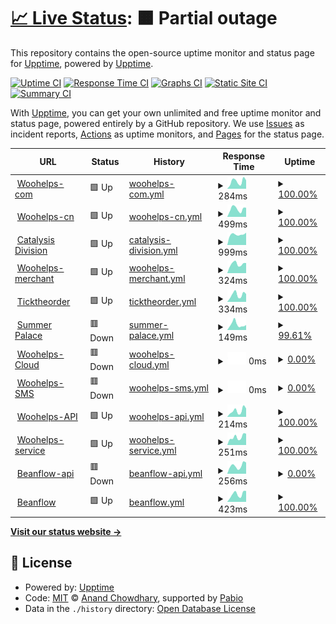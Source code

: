 # [📈 Live Status](https://demo.upptime.js.org): <!--live status--> **🟧 Partial outage**

This repository contains the open-source uptime monitor and status page for [Upptime](https://upptime.js.org), powered by [Upptime](https://github.com/upptime/upptime).

[![Uptime CI](https://github.com/martin-sun/woohelps-upptime/workflows/Uptime%20CI/badge.svg)](https://github.com/martin-sun/woohelps-upptime/actions?query=workflow%3A%22Uptime+CI%22)
[![Response Time CI](https://github.com/martin-sun/woohelps-upptime/workflows/Response%20Time%20CI/badge.svg)](https://github.com/martin-sun/woohelps-upptime/actions?query=workflow%3A%22Response+Time+CI%22)
[![Graphs CI](https://github.com/martin-sun/woohelps-upptime/workflows/Graphs%20CI/badge.svg)](https://github.com/martin-sun/woohelps-upptime/actions?query=workflow%3A%22Graphs+CI%22)
[![Static Site CI](https://github.com/martin-sun/woohelps-upptime/workflows/Static%20Site%20CI/badge.svg)](https://github.com/martin-sun/woohelps-upptime/actions?query=workflow%3A%22Static+Site+CI%22)
[![Summary CI](https://github.com/martin-sun/woohelps-upptime/workflows/Summary%20CI/badge.svg)](https://github.com/martin-sun/woohelps-upptime/actions?query=workflow%3A%22Summary+CI%22)

With [Upptime](https://upptime.js.org), you can get your own unlimited and free uptime monitor and status page, powered entirely by a GitHub repository. We use [Issues](https://github.com/upptime/upptime/issues) as incident reports, [Actions](https://github.com/martin-sun/woohelps-upptime/actions) as uptime monitors, and [Pages](https://demo.upptime.js.org) for the status page.

<!--start: status pages-->
<!-- This summary is generated by Upptime (https://github.com/upptime/upptime) -->
<!-- Do not edit this manually, your changes will be overwritten -->
<!-- prettier-ignore -->
| URL | Status | History | Response Time | Uptime |
| --- | ------ | ------- | ------------- | ------ |
| <img alt="" src="https://icons.duckduckgo.com/ip3/www.woohelps.com.ico" height="13"> [Woohelps-com](https://www.woohelps.com) | 🟩 Up | [woohelps-com.yml](https://github.com/martin-sun/woohelps-upptime/commits/HEAD/history/woohelps-com.yml) | <details><summary><img alt="Response time graph" src="./graphs/woohelps-com/response-time-week.png" height="20"> 284ms</summary><br><a href="https://martin-sun.github.io/woohelps-upptime/history/woohelps-com"><img alt="Response time 264" src="https://img.shields.io/endpoint?url=https%3A%2F%2Fraw.githubusercontent.com%2Fmartin-sun%2Fwoohelps-upptime%2FHEAD%2Fapi%2Fwoohelps-com%2Fresponse-time.json"></a><br><a href="https://martin-sun.github.io/woohelps-upptime/history/woohelps-com"><img alt="24-hour response time 331" src="https://img.shields.io/endpoint?url=https%3A%2F%2Fraw.githubusercontent.com%2Fmartin-sun%2Fwoohelps-upptime%2FHEAD%2Fapi%2Fwoohelps-com%2Fresponse-time-day.json"></a><br><a href="https://martin-sun.github.io/woohelps-upptime/history/woohelps-com"><img alt="7-day response time 284" src="https://img.shields.io/endpoint?url=https%3A%2F%2Fraw.githubusercontent.com%2Fmartin-sun%2Fwoohelps-upptime%2FHEAD%2Fapi%2Fwoohelps-com%2Fresponse-time-week.json"></a><br><a href="https://martin-sun.github.io/woohelps-upptime/history/woohelps-com"><img alt="30-day response time 264" src="https://img.shields.io/endpoint?url=https%3A%2F%2Fraw.githubusercontent.com%2Fmartin-sun%2Fwoohelps-upptime%2FHEAD%2Fapi%2Fwoohelps-com%2Fresponse-time-month.json"></a><br><a href="https://martin-sun.github.io/woohelps-upptime/history/woohelps-com"><img alt="1-year response time 264" src="https://img.shields.io/endpoint?url=https%3A%2F%2Fraw.githubusercontent.com%2Fmartin-sun%2Fwoohelps-upptime%2FHEAD%2Fapi%2Fwoohelps-com%2Fresponse-time-year.json"></a></details> | <details><summary><a href="https://martin-sun.github.io/woohelps-upptime/history/woohelps-com">100.00%</a></summary><a href="https://martin-sun.github.io/woohelps-upptime/history/woohelps-com"><img alt="All-time uptime 100.00%" src="https://img.shields.io/endpoint?url=https%3A%2F%2Fraw.githubusercontent.com%2Fmartin-sun%2Fwoohelps-upptime%2FHEAD%2Fapi%2Fwoohelps-com%2Fuptime.json"></a><br><a href="https://martin-sun.github.io/woohelps-upptime/history/woohelps-com"><img alt="24-hour uptime 100.00%" src="https://img.shields.io/endpoint?url=https%3A%2F%2Fraw.githubusercontent.com%2Fmartin-sun%2Fwoohelps-upptime%2FHEAD%2Fapi%2Fwoohelps-com%2Fuptime-day.json"></a><br><a href="https://martin-sun.github.io/woohelps-upptime/history/woohelps-com"><img alt="7-day uptime 100.00%" src="https://img.shields.io/endpoint?url=https%3A%2F%2Fraw.githubusercontent.com%2Fmartin-sun%2Fwoohelps-upptime%2FHEAD%2Fapi%2Fwoohelps-com%2Fuptime-week.json"></a><br><a href="https://martin-sun.github.io/woohelps-upptime/history/woohelps-com"><img alt="30-day uptime 100.00%" src="https://img.shields.io/endpoint?url=https%3A%2F%2Fraw.githubusercontent.com%2Fmartin-sun%2Fwoohelps-upptime%2FHEAD%2Fapi%2Fwoohelps-com%2Fuptime-month.json"></a><br><a href="https://martin-sun.github.io/woohelps-upptime/history/woohelps-com"><img alt="1-year uptime 100.00%" src="https://img.shields.io/endpoint?url=https%3A%2F%2Fraw.githubusercontent.com%2Fmartin-sun%2Fwoohelps-upptime%2FHEAD%2Fapi%2Fwoohelps-com%2Fuptime-year.json"></a></details>
| <img alt="" src="https://icons.duckduckgo.com/ip3/www.woohelps.cn.ico" height="13"> [Woohelps-cn](https://www.woohelps.cn) | 🟩 Up | [woohelps-cn.yml](https://github.com/martin-sun/woohelps-upptime/commits/HEAD/history/woohelps-cn.yml) | <details><summary><img alt="Response time graph" src="./graphs/woohelps-cn/response-time-week.png" height="20"> 499ms</summary><br><a href="https://martin-sun.github.io/woohelps-upptime/history/woohelps-cn"><img alt="Response time 503" src="https://img.shields.io/endpoint?url=https%3A%2F%2Fraw.githubusercontent.com%2Fmartin-sun%2Fwoohelps-upptime%2FHEAD%2Fapi%2Fwoohelps-cn%2Fresponse-time.json"></a><br><a href="https://martin-sun.github.io/woohelps-upptime/history/woohelps-cn"><img alt="24-hour response time 579" src="https://img.shields.io/endpoint?url=https%3A%2F%2Fraw.githubusercontent.com%2Fmartin-sun%2Fwoohelps-upptime%2FHEAD%2Fapi%2Fwoohelps-cn%2Fresponse-time-day.json"></a><br><a href="https://martin-sun.github.io/woohelps-upptime/history/woohelps-cn"><img alt="7-day response time 499" src="https://img.shields.io/endpoint?url=https%3A%2F%2Fraw.githubusercontent.com%2Fmartin-sun%2Fwoohelps-upptime%2FHEAD%2Fapi%2Fwoohelps-cn%2Fresponse-time-week.json"></a><br><a href="https://martin-sun.github.io/woohelps-upptime/history/woohelps-cn"><img alt="30-day response time 503" src="https://img.shields.io/endpoint?url=https%3A%2F%2Fraw.githubusercontent.com%2Fmartin-sun%2Fwoohelps-upptime%2FHEAD%2Fapi%2Fwoohelps-cn%2Fresponse-time-month.json"></a><br><a href="https://martin-sun.github.io/woohelps-upptime/history/woohelps-cn"><img alt="1-year response time 503" src="https://img.shields.io/endpoint?url=https%3A%2F%2Fraw.githubusercontent.com%2Fmartin-sun%2Fwoohelps-upptime%2FHEAD%2Fapi%2Fwoohelps-cn%2Fresponse-time-year.json"></a></details> | <details><summary><a href="https://martin-sun.github.io/woohelps-upptime/history/woohelps-cn">100.00%</a></summary><a href="https://martin-sun.github.io/woohelps-upptime/history/woohelps-cn"><img alt="All-time uptime 100.00%" src="https://img.shields.io/endpoint?url=https%3A%2F%2Fraw.githubusercontent.com%2Fmartin-sun%2Fwoohelps-upptime%2FHEAD%2Fapi%2Fwoohelps-cn%2Fuptime.json"></a><br><a href="https://martin-sun.github.io/woohelps-upptime/history/woohelps-cn"><img alt="24-hour uptime 100.00%" src="https://img.shields.io/endpoint?url=https%3A%2F%2Fraw.githubusercontent.com%2Fmartin-sun%2Fwoohelps-upptime%2FHEAD%2Fapi%2Fwoohelps-cn%2Fuptime-day.json"></a><br><a href="https://martin-sun.github.io/woohelps-upptime/history/woohelps-cn"><img alt="7-day uptime 100.00%" src="https://img.shields.io/endpoint?url=https%3A%2F%2Fraw.githubusercontent.com%2Fmartin-sun%2Fwoohelps-upptime%2FHEAD%2Fapi%2Fwoohelps-cn%2Fuptime-week.json"></a><br><a href="https://martin-sun.github.io/woohelps-upptime/history/woohelps-cn"><img alt="30-day uptime 100.00%" src="https://img.shields.io/endpoint?url=https%3A%2F%2Fraw.githubusercontent.com%2Fmartin-sun%2Fwoohelps-upptime%2FHEAD%2Fapi%2Fwoohelps-cn%2Fuptime-month.json"></a><br><a href="https://martin-sun.github.io/woohelps-upptime/history/woohelps-cn"><img alt="1-year uptime 100.00%" src="https://img.shields.io/endpoint?url=https%3A%2F%2Fraw.githubusercontent.com%2Fmartin-sun%2Fwoohelps-upptime%2FHEAD%2Fapi%2Fwoohelps-cn%2Fuptime-year.json"></a></details>
| <img alt="" src="https://icons.duckduckgo.com/ip3/www.catalysisdivision.ca.ico" height="13"> [Catalysis Division](https://www.catalysisdivision.ca/) | 🟩 Up | [catalysis-division.yml](https://github.com/martin-sun/woohelps-upptime/commits/HEAD/history/catalysis-division.yml) | <details><summary><img alt="Response time graph" src="./graphs/catalysis-division/response-time-week.png" height="20"> 999ms</summary><br><a href="https://martin-sun.github.io/woohelps-upptime/history/catalysis-division"><img alt="Response time 1113" src="https://img.shields.io/endpoint?url=https%3A%2F%2Fraw.githubusercontent.com%2Fmartin-sun%2Fwoohelps-upptime%2FHEAD%2Fapi%2Fcatalysis-division%2Fresponse-time.json"></a><br><a href="https://martin-sun.github.io/woohelps-upptime/history/catalysis-division"><img alt="24-hour response time 1170" src="https://img.shields.io/endpoint?url=https%3A%2F%2Fraw.githubusercontent.com%2Fmartin-sun%2Fwoohelps-upptime%2FHEAD%2Fapi%2Fcatalysis-division%2Fresponse-time-day.json"></a><br><a href="https://martin-sun.github.io/woohelps-upptime/history/catalysis-division"><img alt="7-day response time 999" src="https://img.shields.io/endpoint?url=https%3A%2F%2Fraw.githubusercontent.com%2Fmartin-sun%2Fwoohelps-upptime%2FHEAD%2Fapi%2Fcatalysis-division%2Fresponse-time-week.json"></a><br><a href="https://martin-sun.github.io/woohelps-upptime/history/catalysis-division"><img alt="30-day response time 1113" src="https://img.shields.io/endpoint?url=https%3A%2F%2Fraw.githubusercontent.com%2Fmartin-sun%2Fwoohelps-upptime%2FHEAD%2Fapi%2Fcatalysis-division%2Fresponse-time-month.json"></a><br><a href="https://martin-sun.github.io/woohelps-upptime/history/catalysis-division"><img alt="1-year response time 1113" src="https://img.shields.io/endpoint?url=https%3A%2F%2Fraw.githubusercontent.com%2Fmartin-sun%2Fwoohelps-upptime%2FHEAD%2Fapi%2Fcatalysis-division%2Fresponse-time-year.json"></a></details> | <details><summary><a href="https://martin-sun.github.io/woohelps-upptime/history/catalysis-division">100.00%</a></summary><a href="https://martin-sun.github.io/woohelps-upptime/history/catalysis-division"><img alt="All-time uptime 99.94%" src="https://img.shields.io/endpoint?url=https%3A%2F%2Fraw.githubusercontent.com%2Fmartin-sun%2Fwoohelps-upptime%2FHEAD%2Fapi%2Fcatalysis-division%2Fuptime.json"></a><br><a href="https://martin-sun.github.io/woohelps-upptime/history/catalysis-division"><img alt="24-hour uptime 100.00%" src="https://img.shields.io/endpoint?url=https%3A%2F%2Fraw.githubusercontent.com%2Fmartin-sun%2Fwoohelps-upptime%2FHEAD%2Fapi%2Fcatalysis-division%2Fuptime-day.json"></a><br><a href="https://martin-sun.github.io/woohelps-upptime/history/catalysis-division"><img alt="7-day uptime 100.00%" src="https://img.shields.io/endpoint?url=https%3A%2F%2Fraw.githubusercontent.com%2Fmartin-sun%2Fwoohelps-upptime%2FHEAD%2Fapi%2Fcatalysis-division%2Fuptime-week.json"></a><br><a href="https://martin-sun.github.io/woohelps-upptime/history/catalysis-division"><img alt="30-day uptime 99.94%" src="https://img.shields.io/endpoint?url=https%3A%2F%2Fraw.githubusercontent.com%2Fmartin-sun%2Fwoohelps-upptime%2FHEAD%2Fapi%2Fcatalysis-division%2Fuptime-month.json"></a><br><a href="https://martin-sun.github.io/woohelps-upptime/history/catalysis-division"><img alt="1-year uptime 99.94%" src="https://img.shields.io/endpoint?url=https%3A%2F%2Fraw.githubusercontent.com%2Fmartin-sun%2Fwoohelps-upptime%2FHEAD%2Fapi%2Fcatalysis-division%2Fuptime-year.json"></a></details>
| <img alt="" src="https://icons.duckduckgo.com/ip3/merchant.woohelps.com.ico" height="13"> [Woohelps-merchant](https://merchant.woohelps.com) | 🟩 Up | [woohelps-merchant.yml](https://github.com/martin-sun/woohelps-upptime/commits/HEAD/history/woohelps-merchant.yml) | <details><summary><img alt="Response time graph" src="./graphs/woohelps-merchant/response-time-week.png" height="20"> 324ms</summary><br><a href="https://martin-sun.github.io/woohelps-upptime/history/woohelps-merchant"><img alt="Response time 486" src="https://img.shields.io/endpoint?url=https%3A%2F%2Fraw.githubusercontent.com%2Fmartin-sun%2Fwoohelps-upptime%2FHEAD%2Fapi%2Fwoohelps-merchant%2Fresponse-time.json"></a><br><a href="https://martin-sun.github.io/woohelps-upptime/history/woohelps-merchant"><img alt="24-hour response time 359" src="https://img.shields.io/endpoint?url=https%3A%2F%2Fraw.githubusercontent.com%2Fmartin-sun%2Fwoohelps-upptime%2FHEAD%2Fapi%2Fwoohelps-merchant%2Fresponse-time-day.json"></a><br><a href="https://martin-sun.github.io/woohelps-upptime/history/woohelps-merchant"><img alt="7-day response time 324" src="https://img.shields.io/endpoint?url=https%3A%2F%2Fraw.githubusercontent.com%2Fmartin-sun%2Fwoohelps-upptime%2FHEAD%2Fapi%2Fwoohelps-merchant%2Fresponse-time-week.json"></a><br><a href="https://martin-sun.github.io/woohelps-upptime/history/woohelps-merchant"><img alt="30-day response time 486" src="https://img.shields.io/endpoint?url=https%3A%2F%2Fraw.githubusercontent.com%2Fmartin-sun%2Fwoohelps-upptime%2FHEAD%2Fapi%2Fwoohelps-merchant%2Fresponse-time-month.json"></a><br><a href="https://martin-sun.github.io/woohelps-upptime/history/woohelps-merchant"><img alt="1-year response time 486" src="https://img.shields.io/endpoint?url=https%3A%2F%2Fraw.githubusercontent.com%2Fmartin-sun%2Fwoohelps-upptime%2FHEAD%2Fapi%2Fwoohelps-merchant%2Fresponse-time-year.json"></a></details> | <details><summary><a href="https://martin-sun.github.io/woohelps-upptime/history/woohelps-merchant">100.00%</a></summary><a href="https://martin-sun.github.io/woohelps-upptime/history/woohelps-merchant"><img alt="All-time uptime 99.94%" src="https://img.shields.io/endpoint?url=https%3A%2F%2Fraw.githubusercontent.com%2Fmartin-sun%2Fwoohelps-upptime%2FHEAD%2Fapi%2Fwoohelps-merchant%2Fuptime.json"></a><br><a href="https://martin-sun.github.io/woohelps-upptime/history/woohelps-merchant"><img alt="24-hour uptime 100.00%" src="https://img.shields.io/endpoint?url=https%3A%2F%2Fraw.githubusercontent.com%2Fmartin-sun%2Fwoohelps-upptime%2FHEAD%2Fapi%2Fwoohelps-merchant%2Fuptime-day.json"></a><br><a href="https://martin-sun.github.io/woohelps-upptime/history/woohelps-merchant"><img alt="7-day uptime 100.00%" src="https://img.shields.io/endpoint?url=https%3A%2F%2Fraw.githubusercontent.com%2Fmartin-sun%2Fwoohelps-upptime%2FHEAD%2Fapi%2Fwoohelps-merchant%2Fuptime-week.json"></a><br><a href="https://martin-sun.github.io/woohelps-upptime/history/woohelps-merchant"><img alt="30-day uptime 99.94%" src="https://img.shields.io/endpoint?url=https%3A%2F%2Fraw.githubusercontent.com%2Fmartin-sun%2Fwoohelps-upptime%2FHEAD%2Fapi%2Fwoohelps-merchant%2Fuptime-month.json"></a><br><a href="https://martin-sun.github.io/woohelps-upptime/history/woohelps-merchant"><img alt="1-year uptime 99.94%" src="https://img.shields.io/endpoint?url=https%3A%2F%2Fraw.githubusercontent.com%2Fmartin-sun%2Fwoohelps-upptime%2FHEAD%2Fapi%2Fwoohelps-merchant%2Fuptime-year.json"></a></details>
| <img alt="" src="https://icons.duckduckgo.com/ip3/www.ticktheorder.com.ico" height="13"> [Ticktheorder](https://www.ticktheorder.com) | 🟩 Up | [ticktheorder.yml](https://github.com/martin-sun/woohelps-upptime/commits/HEAD/history/ticktheorder.yml) | <details><summary><img alt="Response time graph" src="./graphs/ticktheorder/response-time-week.png" height="20"> 334ms</summary><br><a href="https://martin-sun.github.io/woohelps-upptime/history/ticktheorder"><img alt="Response time 455" src="https://img.shields.io/endpoint?url=https%3A%2F%2Fraw.githubusercontent.com%2Fmartin-sun%2Fwoohelps-upptime%2FHEAD%2Fapi%2Fticktheorder%2Fresponse-time.json"></a><br><a href="https://martin-sun.github.io/woohelps-upptime/history/ticktheorder"><img alt="24-hour response time 368" src="https://img.shields.io/endpoint?url=https%3A%2F%2Fraw.githubusercontent.com%2Fmartin-sun%2Fwoohelps-upptime%2FHEAD%2Fapi%2Fticktheorder%2Fresponse-time-day.json"></a><br><a href="https://martin-sun.github.io/woohelps-upptime/history/ticktheorder"><img alt="7-day response time 334" src="https://img.shields.io/endpoint?url=https%3A%2F%2Fraw.githubusercontent.com%2Fmartin-sun%2Fwoohelps-upptime%2FHEAD%2Fapi%2Fticktheorder%2Fresponse-time-week.json"></a><br><a href="https://martin-sun.github.io/woohelps-upptime/history/ticktheorder"><img alt="30-day response time 455" src="https://img.shields.io/endpoint?url=https%3A%2F%2Fraw.githubusercontent.com%2Fmartin-sun%2Fwoohelps-upptime%2FHEAD%2Fapi%2Fticktheorder%2Fresponse-time-month.json"></a><br><a href="https://martin-sun.github.io/woohelps-upptime/history/ticktheorder"><img alt="1-year response time 455" src="https://img.shields.io/endpoint?url=https%3A%2F%2Fraw.githubusercontent.com%2Fmartin-sun%2Fwoohelps-upptime%2FHEAD%2Fapi%2Fticktheorder%2Fresponse-time-year.json"></a></details> | <details><summary><a href="https://martin-sun.github.io/woohelps-upptime/history/ticktheorder">100.00%</a></summary><a href="https://martin-sun.github.io/woohelps-upptime/history/ticktheorder"><img alt="All-time uptime 97.76%" src="https://img.shields.io/endpoint?url=https%3A%2F%2Fraw.githubusercontent.com%2Fmartin-sun%2Fwoohelps-upptime%2FHEAD%2Fapi%2Fticktheorder%2Fuptime.json"></a><br><a href="https://martin-sun.github.io/woohelps-upptime/history/ticktheorder"><img alt="24-hour uptime 100.00%" src="https://img.shields.io/endpoint?url=https%3A%2F%2Fraw.githubusercontent.com%2Fmartin-sun%2Fwoohelps-upptime%2FHEAD%2Fapi%2Fticktheorder%2Fuptime-day.json"></a><br><a href="https://martin-sun.github.io/woohelps-upptime/history/ticktheorder"><img alt="7-day uptime 100.00%" src="https://img.shields.io/endpoint?url=https%3A%2F%2Fraw.githubusercontent.com%2Fmartin-sun%2Fwoohelps-upptime%2FHEAD%2Fapi%2Fticktheorder%2Fuptime-week.json"></a><br><a href="https://martin-sun.github.io/woohelps-upptime/history/ticktheorder"><img alt="30-day uptime 97.76%" src="https://img.shields.io/endpoint?url=https%3A%2F%2Fraw.githubusercontent.com%2Fmartin-sun%2Fwoohelps-upptime%2FHEAD%2Fapi%2Fticktheorder%2Fuptime-month.json"></a><br><a href="https://martin-sun.github.io/woohelps-upptime/history/ticktheorder"><img alt="1-year uptime 97.76%" src="https://img.shields.io/endpoint?url=https%3A%2F%2Fraw.githubusercontent.com%2Fmartin-sun%2Fwoohelps-upptime%2FHEAD%2Fapi%2Fticktheorder%2Fuptime-year.json"></a></details>
| <img alt="" src="https://icons.duckduckgo.com/ip3/www.summerpalace.ca.ico" height="13"> [Summer Palace](https://www.summerpalace.ca) | 🟥 Down | [summer-palace.yml](https://github.com/martin-sun/woohelps-upptime/commits/HEAD/history/summer-palace.yml) | <details><summary><img alt="Response time graph" src="./graphs/summer-palace/response-time-week.png" height="20"> 149ms</summary><br><a href="https://martin-sun.github.io/woohelps-upptime/history/summer-palace"><img alt="Response time 302" src="https://img.shields.io/endpoint?url=https%3A%2F%2Fraw.githubusercontent.com%2Fmartin-sun%2Fwoohelps-upptime%2FHEAD%2Fapi%2Fsummer-palace%2Fresponse-time.json"></a><br><a href="https://martin-sun.github.io/woohelps-upptime/history/summer-palace"><img alt="24-hour response time 137" src="https://img.shields.io/endpoint?url=https%3A%2F%2Fraw.githubusercontent.com%2Fmartin-sun%2Fwoohelps-upptime%2FHEAD%2Fapi%2Fsummer-palace%2Fresponse-time-day.json"></a><br><a href="https://martin-sun.github.io/woohelps-upptime/history/summer-palace"><img alt="7-day response time 149" src="https://img.shields.io/endpoint?url=https%3A%2F%2Fraw.githubusercontent.com%2Fmartin-sun%2Fwoohelps-upptime%2FHEAD%2Fapi%2Fsummer-palace%2Fresponse-time-week.json"></a><br><a href="https://martin-sun.github.io/woohelps-upptime/history/summer-palace"><img alt="30-day response time 302" src="https://img.shields.io/endpoint?url=https%3A%2F%2Fraw.githubusercontent.com%2Fmartin-sun%2Fwoohelps-upptime%2FHEAD%2Fapi%2Fsummer-palace%2Fresponse-time-month.json"></a><br><a href="https://martin-sun.github.io/woohelps-upptime/history/summer-palace"><img alt="1-year response time 302" src="https://img.shields.io/endpoint?url=https%3A%2F%2Fraw.githubusercontent.com%2Fmartin-sun%2Fwoohelps-upptime%2FHEAD%2Fapi%2Fsummer-palace%2Fresponse-time-year.json"></a></details> | <details><summary><a href="https://martin-sun.github.io/woohelps-upptime/history/summer-palace">99.61%</a></summary><a href="https://martin-sun.github.io/woohelps-upptime/history/summer-palace"><img alt="All-time uptime 96.88%" src="https://img.shields.io/endpoint?url=https%3A%2F%2Fraw.githubusercontent.com%2Fmartin-sun%2Fwoohelps-upptime%2FHEAD%2Fapi%2Fsummer-palace%2Fuptime.json"></a><br><a href="https://martin-sun.github.io/woohelps-upptime/history/summer-palace"><img alt="24-hour uptime 99.99%" src="https://img.shields.io/endpoint?url=https%3A%2F%2Fraw.githubusercontent.com%2Fmartin-sun%2Fwoohelps-upptime%2FHEAD%2Fapi%2Fsummer-palace%2Fuptime-day.json"></a><br><a href="https://martin-sun.github.io/woohelps-upptime/history/summer-palace"><img alt="7-day uptime 99.61%" src="https://img.shields.io/endpoint?url=https%3A%2F%2Fraw.githubusercontent.com%2Fmartin-sun%2Fwoohelps-upptime%2FHEAD%2Fapi%2Fsummer-palace%2Fuptime-week.json"></a><br><a href="https://martin-sun.github.io/woohelps-upptime/history/summer-palace"><img alt="30-day uptime 96.88%" src="https://img.shields.io/endpoint?url=https%3A%2F%2Fraw.githubusercontent.com%2Fmartin-sun%2Fwoohelps-upptime%2FHEAD%2Fapi%2Fsummer-palace%2Fuptime-month.json"></a><br><a href="https://martin-sun.github.io/woohelps-upptime/history/summer-palace"><img alt="1-year uptime 96.88%" src="https://img.shields.io/endpoint?url=https%3A%2F%2Fraw.githubusercontent.com%2Fmartin-sun%2Fwoohelps-upptime%2FHEAD%2Fapi%2Fsummer-palace%2Fuptime-year.json"></a></details>
| <img alt="" src="https://icons.duckduckgo.com/ip3/cloud.woohelps.com.ico" height="13"> [Woohelps-Cloud](https://cloud.woohelps.com) | 🟥 Down | [woohelps-cloud.yml](https://github.com/martin-sun/woohelps-upptime/commits/HEAD/history/woohelps-cloud.yml) | <details><summary><img alt="Response time graph" src="./graphs/woohelps-cloud/response-time-week.png" height="20"> 0ms</summary><br><a href="https://martin-sun.github.io/woohelps-upptime/history/woohelps-cloud"><img alt="Response time 0" src="https://img.shields.io/endpoint?url=https%3A%2F%2Fraw.githubusercontent.com%2Fmartin-sun%2Fwoohelps-upptime%2FHEAD%2Fapi%2Fwoohelps-cloud%2Fresponse-time.json"></a><br><a href="https://martin-sun.github.io/woohelps-upptime/history/woohelps-cloud"><img alt="24-hour response time 0" src="https://img.shields.io/endpoint?url=https%3A%2F%2Fraw.githubusercontent.com%2Fmartin-sun%2Fwoohelps-upptime%2FHEAD%2Fapi%2Fwoohelps-cloud%2Fresponse-time-day.json"></a><br><a href="https://martin-sun.github.io/woohelps-upptime/history/woohelps-cloud"><img alt="7-day response time 0" src="https://img.shields.io/endpoint?url=https%3A%2F%2Fraw.githubusercontent.com%2Fmartin-sun%2Fwoohelps-upptime%2FHEAD%2Fapi%2Fwoohelps-cloud%2Fresponse-time-week.json"></a><br><a href="https://martin-sun.github.io/woohelps-upptime/history/woohelps-cloud"><img alt="30-day response time 0" src="https://img.shields.io/endpoint?url=https%3A%2F%2Fraw.githubusercontent.com%2Fmartin-sun%2Fwoohelps-upptime%2FHEAD%2Fapi%2Fwoohelps-cloud%2Fresponse-time-month.json"></a><br><a href="https://martin-sun.github.io/woohelps-upptime/history/woohelps-cloud"><img alt="1-year response time 0" src="https://img.shields.io/endpoint?url=https%3A%2F%2Fraw.githubusercontent.com%2Fmartin-sun%2Fwoohelps-upptime%2FHEAD%2Fapi%2Fwoohelps-cloud%2Fresponse-time-year.json"></a></details> | <details><summary><a href="https://martin-sun.github.io/woohelps-upptime/history/woohelps-cloud">0.00%</a></summary><a href="https://martin-sun.github.io/woohelps-upptime/history/woohelps-cloud"><img alt="All-time uptime 0.00%" src="https://img.shields.io/endpoint?url=https%3A%2F%2Fraw.githubusercontent.com%2Fmartin-sun%2Fwoohelps-upptime%2FHEAD%2Fapi%2Fwoohelps-cloud%2Fuptime.json"></a><br><a href="https://martin-sun.github.io/woohelps-upptime/history/woohelps-cloud"><img alt="24-hour uptime 0.00%" src="https://img.shields.io/endpoint?url=https%3A%2F%2Fraw.githubusercontent.com%2Fmartin-sun%2Fwoohelps-upptime%2FHEAD%2Fapi%2Fwoohelps-cloud%2Fuptime-day.json"></a><br><a href="https://martin-sun.github.io/woohelps-upptime/history/woohelps-cloud"><img alt="7-day uptime 0.00%" src="https://img.shields.io/endpoint?url=https%3A%2F%2Fraw.githubusercontent.com%2Fmartin-sun%2Fwoohelps-upptime%2FHEAD%2Fapi%2Fwoohelps-cloud%2Fuptime-week.json"></a><br><a href="https://martin-sun.github.io/woohelps-upptime/history/woohelps-cloud"><img alt="30-day uptime 0.00%" src="https://img.shields.io/endpoint?url=https%3A%2F%2Fraw.githubusercontent.com%2Fmartin-sun%2Fwoohelps-upptime%2FHEAD%2Fapi%2Fwoohelps-cloud%2Fuptime-month.json"></a><br><a href="https://martin-sun.github.io/woohelps-upptime/history/woohelps-cloud"><img alt="1-year uptime 0.00%" src="https://img.shields.io/endpoint?url=https%3A%2F%2Fraw.githubusercontent.com%2Fmartin-sun%2Fwoohelps-upptime%2FHEAD%2Fapi%2Fwoohelps-cloud%2Fuptime-year.json"></a></details>
| <img alt="" src="https://icons.duckduckgo.com/ip3/sms.woohelps.com.ico" height="13"> [Woohelps-SMS](https://sms.woohelps.com) | 🟥 Down | [woohelps-sms.yml](https://github.com/martin-sun/woohelps-upptime/commits/HEAD/history/woohelps-sms.yml) | <details><summary><img alt="Response time graph" src="./graphs/woohelps-sms/response-time-week.png" height="20"> 0ms</summary><br><a href="https://martin-sun.github.io/woohelps-upptime/history/woohelps-sms"><img alt="Response time 0" src="https://img.shields.io/endpoint?url=https%3A%2F%2Fraw.githubusercontent.com%2Fmartin-sun%2Fwoohelps-upptime%2FHEAD%2Fapi%2Fwoohelps-sms%2Fresponse-time.json"></a><br><a href="https://martin-sun.github.io/woohelps-upptime/history/woohelps-sms"><img alt="24-hour response time 0" src="https://img.shields.io/endpoint?url=https%3A%2F%2Fraw.githubusercontent.com%2Fmartin-sun%2Fwoohelps-upptime%2FHEAD%2Fapi%2Fwoohelps-sms%2Fresponse-time-day.json"></a><br><a href="https://martin-sun.github.io/woohelps-upptime/history/woohelps-sms"><img alt="7-day response time 0" src="https://img.shields.io/endpoint?url=https%3A%2F%2Fraw.githubusercontent.com%2Fmartin-sun%2Fwoohelps-upptime%2FHEAD%2Fapi%2Fwoohelps-sms%2Fresponse-time-week.json"></a><br><a href="https://martin-sun.github.io/woohelps-upptime/history/woohelps-sms"><img alt="30-day response time 0" src="https://img.shields.io/endpoint?url=https%3A%2F%2Fraw.githubusercontent.com%2Fmartin-sun%2Fwoohelps-upptime%2FHEAD%2Fapi%2Fwoohelps-sms%2Fresponse-time-month.json"></a><br><a href="https://martin-sun.github.io/woohelps-upptime/history/woohelps-sms"><img alt="1-year response time 0" src="https://img.shields.io/endpoint?url=https%3A%2F%2Fraw.githubusercontent.com%2Fmartin-sun%2Fwoohelps-upptime%2FHEAD%2Fapi%2Fwoohelps-sms%2Fresponse-time-year.json"></a></details> | <details><summary><a href="https://martin-sun.github.io/woohelps-upptime/history/woohelps-sms">0.00%</a></summary><a href="https://martin-sun.github.io/woohelps-upptime/history/woohelps-sms"><img alt="All-time uptime 0.00%" src="https://img.shields.io/endpoint?url=https%3A%2F%2Fraw.githubusercontent.com%2Fmartin-sun%2Fwoohelps-upptime%2FHEAD%2Fapi%2Fwoohelps-sms%2Fuptime.json"></a><br><a href="https://martin-sun.github.io/woohelps-upptime/history/woohelps-sms"><img alt="24-hour uptime 0.00%" src="https://img.shields.io/endpoint?url=https%3A%2F%2Fraw.githubusercontent.com%2Fmartin-sun%2Fwoohelps-upptime%2FHEAD%2Fapi%2Fwoohelps-sms%2Fuptime-day.json"></a><br><a href="https://martin-sun.github.io/woohelps-upptime/history/woohelps-sms"><img alt="7-day uptime 0.00%" src="https://img.shields.io/endpoint?url=https%3A%2F%2Fraw.githubusercontent.com%2Fmartin-sun%2Fwoohelps-upptime%2FHEAD%2Fapi%2Fwoohelps-sms%2Fuptime-week.json"></a><br><a href="https://martin-sun.github.io/woohelps-upptime/history/woohelps-sms"><img alt="30-day uptime 0.00%" src="https://img.shields.io/endpoint?url=https%3A%2F%2Fraw.githubusercontent.com%2Fmartin-sun%2Fwoohelps-upptime%2FHEAD%2Fapi%2Fwoohelps-sms%2Fuptime-month.json"></a><br><a href="https://martin-sun.github.io/woohelps-upptime/history/woohelps-sms"><img alt="1-year uptime 0.00%" src="https://img.shields.io/endpoint?url=https%3A%2F%2Fraw.githubusercontent.com%2Fmartin-sun%2Fwoohelps-upptime%2FHEAD%2Fapi%2Fwoohelps-sms%2Fuptime-year.json"></a></details>
| <img alt="" src="https://icons.duckduckgo.com/ip3/api.woohelps.com.ico" height="13"> [Woohelps-API](https://api.woohelps.com) | 🟩 Up | [woohelps-api.yml](https://github.com/martin-sun/woohelps-upptime/commits/HEAD/history/woohelps-api.yml) | <details><summary><img alt="Response time graph" src="./graphs/woohelps-api/response-time-week.png" height="20"> 214ms</summary><br><a href="https://martin-sun.github.io/woohelps-upptime/history/woohelps-api"><img alt="Response time 209" src="https://img.shields.io/endpoint?url=https%3A%2F%2Fraw.githubusercontent.com%2Fmartin-sun%2Fwoohelps-upptime%2FHEAD%2Fapi%2Fwoohelps-api%2Fresponse-time.json"></a><br><a href="https://martin-sun.github.io/woohelps-upptime/history/woohelps-api"><img alt="24-hour response time 297" src="https://img.shields.io/endpoint?url=https%3A%2F%2Fraw.githubusercontent.com%2Fmartin-sun%2Fwoohelps-upptime%2FHEAD%2Fapi%2Fwoohelps-api%2Fresponse-time-day.json"></a><br><a href="https://martin-sun.github.io/woohelps-upptime/history/woohelps-api"><img alt="7-day response time 214" src="https://img.shields.io/endpoint?url=https%3A%2F%2Fraw.githubusercontent.com%2Fmartin-sun%2Fwoohelps-upptime%2FHEAD%2Fapi%2Fwoohelps-api%2Fresponse-time-week.json"></a><br><a href="https://martin-sun.github.io/woohelps-upptime/history/woohelps-api"><img alt="30-day response time 209" src="https://img.shields.io/endpoint?url=https%3A%2F%2Fraw.githubusercontent.com%2Fmartin-sun%2Fwoohelps-upptime%2FHEAD%2Fapi%2Fwoohelps-api%2Fresponse-time-month.json"></a><br><a href="https://martin-sun.github.io/woohelps-upptime/history/woohelps-api"><img alt="1-year response time 209" src="https://img.shields.io/endpoint?url=https%3A%2F%2Fraw.githubusercontent.com%2Fmartin-sun%2Fwoohelps-upptime%2FHEAD%2Fapi%2Fwoohelps-api%2Fresponse-time-year.json"></a></details> | <details><summary><a href="https://martin-sun.github.io/woohelps-upptime/history/woohelps-api">100.00%</a></summary><a href="https://martin-sun.github.io/woohelps-upptime/history/woohelps-api"><img alt="All-time uptime 100.00%" src="https://img.shields.io/endpoint?url=https%3A%2F%2Fraw.githubusercontent.com%2Fmartin-sun%2Fwoohelps-upptime%2FHEAD%2Fapi%2Fwoohelps-api%2Fuptime.json"></a><br><a href="https://martin-sun.github.io/woohelps-upptime/history/woohelps-api"><img alt="24-hour uptime 100.00%" src="https://img.shields.io/endpoint?url=https%3A%2F%2Fraw.githubusercontent.com%2Fmartin-sun%2Fwoohelps-upptime%2FHEAD%2Fapi%2Fwoohelps-api%2Fuptime-day.json"></a><br><a href="https://martin-sun.github.io/woohelps-upptime/history/woohelps-api"><img alt="7-day uptime 100.00%" src="https://img.shields.io/endpoint?url=https%3A%2F%2Fraw.githubusercontent.com%2Fmartin-sun%2Fwoohelps-upptime%2FHEAD%2Fapi%2Fwoohelps-api%2Fuptime-week.json"></a><br><a href="https://martin-sun.github.io/woohelps-upptime/history/woohelps-api"><img alt="30-day uptime 100.00%" src="https://img.shields.io/endpoint?url=https%3A%2F%2Fraw.githubusercontent.com%2Fmartin-sun%2Fwoohelps-upptime%2FHEAD%2Fapi%2Fwoohelps-api%2Fuptime-month.json"></a><br><a href="https://martin-sun.github.io/woohelps-upptime/history/woohelps-api"><img alt="1-year uptime 100.00%" src="https://img.shields.io/endpoint?url=https%3A%2F%2Fraw.githubusercontent.com%2Fmartin-sun%2Fwoohelps-upptime%2FHEAD%2Fapi%2Fwoohelps-api%2Fuptime-year.json"></a></details>
| <img alt="" src="https://icons.duckduckgo.com/ip3/service.woohelps.com.ico" height="13"> [Woohelps-service](https://service.woohelps.com) | 🟩 Up | [woohelps-service.yml](https://github.com/martin-sun/woohelps-upptime/commits/HEAD/history/woohelps-service.yml) | <details><summary><img alt="Response time graph" src="./graphs/woohelps-service/response-time-week.png" height="20"> 251ms</summary><br><a href="https://martin-sun.github.io/woohelps-upptime/history/woohelps-service"><img alt="Response time 227" src="https://img.shields.io/endpoint?url=https%3A%2F%2Fraw.githubusercontent.com%2Fmartin-sun%2Fwoohelps-upptime%2FHEAD%2Fapi%2Fwoohelps-service%2Fresponse-time.json"></a><br><a href="https://martin-sun.github.io/woohelps-upptime/history/woohelps-service"><img alt="24-hour response time 357" src="https://img.shields.io/endpoint?url=https%3A%2F%2Fraw.githubusercontent.com%2Fmartin-sun%2Fwoohelps-upptime%2FHEAD%2Fapi%2Fwoohelps-service%2Fresponse-time-day.json"></a><br><a href="https://martin-sun.github.io/woohelps-upptime/history/woohelps-service"><img alt="7-day response time 251" src="https://img.shields.io/endpoint?url=https%3A%2F%2Fraw.githubusercontent.com%2Fmartin-sun%2Fwoohelps-upptime%2FHEAD%2Fapi%2Fwoohelps-service%2Fresponse-time-week.json"></a><br><a href="https://martin-sun.github.io/woohelps-upptime/history/woohelps-service"><img alt="30-day response time 227" src="https://img.shields.io/endpoint?url=https%3A%2F%2Fraw.githubusercontent.com%2Fmartin-sun%2Fwoohelps-upptime%2FHEAD%2Fapi%2Fwoohelps-service%2Fresponse-time-month.json"></a><br><a href="https://martin-sun.github.io/woohelps-upptime/history/woohelps-service"><img alt="1-year response time 227" src="https://img.shields.io/endpoint?url=https%3A%2F%2Fraw.githubusercontent.com%2Fmartin-sun%2Fwoohelps-upptime%2FHEAD%2Fapi%2Fwoohelps-service%2Fresponse-time-year.json"></a></details> | <details><summary><a href="https://martin-sun.github.io/woohelps-upptime/history/woohelps-service">100.00%</a></summary><a href="https://martin-sun.github.io/woohelps-upptime/history/woohelps-service"><img alt="All-time uptime 100.00%" src="https://img.shields.io/endpoint?url=https%3A%2F%2Fraw.githubusercontent.com%2Fmartin-sun%2Fwoohelps-upptime%2FHEAD%2Fapi%2Fwoohelps-service%2Fuptime.json"></a><br><a href="https://martin-sun.github.io/woohelps-upptime/history/woohelps-service"><img alt="24-hour uptime 100.00%" src="https://img.shields.io/endpoint?url=https%3A%2F%2Fraw.githubusercontent.com%2Fmartin-sun%2Fwoohelps-upptime%2FHEAD%2Fapi%2Fwoohelps-service%2Fuptime-day.json"></a><br><a href="https://martin-sun.github.io/woohelps-upptime/history/woohelps-service"><img alt="7-day uptime 100.00%" src="https://img.shields.io/endpoint?url=https%3A%2F%2Fraw.githubusercontent.com%2Fmartin-sun%2Fwoohelps-upptime%2FHEAD%2Fapi%2Fwoohelps-service%2Fuptime-week.json"></a><br><a href="https://martin-sun.github.io/woohelps-upptime/history/woohelps-service"><img alt="30-day uptime 100.00%" src="https://img.shields.io/endpoint?url=https%3A%2F%2Fraw.githubusercontent.com%2Fmartin-sun%2Fwoohelps-upptime%2FHEAD%2Fapi%2Fwoohelps-service%2Fuptime-month.json"></a><br><a href="https://martin-sun.github.io/woohelps-upptime/history/woohelps-service"><img alt="1-year uptime 100.00%" src="https://img.shields.io/endpoint?url=https%3A%2F%2Fraw.githubusercontent.com%2Fmartin-sun%2Fwoohelps-upptime%2FHEAD%2Fapi%2Fwoohelps-service%2Fuptime-year.json"></a></details>
| <img alt="" src="https://icons.duckduckgo.com/ip3/api.beanflow.ai.ico" height="13"> [Beanflow-api](https://api.beanflow.ai) | 🟥 Down | [beanflow-api.yml](https://github.com/martin-sun/woohelps-upptime/commits/HEAD/history/beanflow-api.yml) | <details><summary><img alt="Response time graph" src="./graphs/beanflow-api/response-time-week.png" height="20"> 256ms</summary><br><a href="https://martin-sun.github.io/woohelps-upptime/history/beanflow-api"><img alt="Response time 211" src="https://img.shields.io/endpoint?url=https%3A%2F%2Fraw.githubusercontent.com%2Fmartin-sun%2Fwoohelps-upptime%2FHEAD%2Fapi%2Fbeanflow-api%2Fresponse-time.json"></a><br><a href="https://martin-sun.github.io/woohelps-upptime/history/beanflow-api"><img alt="24-hour response time 356" src="https://img.shields.io/endpoint?url=https%3A%2F%2Fraw.githubusercontent.com%2Fmartin-sun%2Fwoohelps-upptime%2FHEAD%2Fapi%2Fbeanflow-api%2Fresponse-time-day.json"></a><br><a href="https://martin-sun.github.io/woohelps-upptime/history/beanflow-api"><img alt="7-day response time 256" src="https://img.shields.io/endpoint?url=https%3A%2F%2Fraw.githubusercontent.com%2Fmartin-sun%2Fwoohelps-upptime%2FHEAD%2Fapi%2Fbeanflow-api%2Fresponse-time-week.json"></a><br><a href="https://martin-sun.github.io/woohelps-upptime/history/beanflow-api"><img alt="30-day response time 211" src="https://img.shields.io/endpoint?url=https%3A%2F%2Fraw.githubusercontent.com%2Fmartin-sun%2Fwoohelps-upptime%2FHEAD%2Fapi%2Fbeanflow-api%2Fresponse-time-month.json"></a><br><a href="https://martin-sun.github.io/woohelps-upptime/history/beanflow-api"><img alt="1-year response time 211" src="https://img.shields.io/endpoint?url=https%3A%2F%2Fraw.githubusercontent.com%2Fmartin-sun%2Fwoohelps-upptime%2FHEAD%2Fapi%2Fbeanflow-api%2Fresponse-time-year.json"></a></details> | <details><summary><a href="https://martin-sun.github.io/woohelps-upptime/history/beanflow-api">0.00%</a></summary><a href="https://martin-sun.github.io/woohelps-upptime/history/beanflow-api"><img alt="All-time uptime 0.00%" src="https://img.shields.io/endpoint?url=https%3A%2F%2Fraw.githubusercontent.com%2Fmartin-sun%2Fwoohelps-upptime%2FHEAD%2Fapi%2Fbeanflow-api%2Fuptime.json"></a><br><a href="https://martin-sun.github.io/woohelps-upptime/history/beanflow-api"><img alt="24-hour uptime 0.00%" src="https://img.shields.io/endpoint?url=https%3A%2F%2Fraw.githubusercontent.com%2Fmartin-sun%2Fwoohelps-upptime%2FHEAD%2Fapi%2Fbeanflow-api%2Fuptime-day.json"></a><br><a href="https://martin-sun.github.io/woohelps-upptime/history/beanflow-api"><img alt="7-day uptime 0.00%" src="https://img.shields.io/endpoint?url=https%3A%2F%2Fraw.githubusercontent.com%2Fmartin-sun%2Fwoohelps-upptime%2FHEAD%2Fapi%2Fbeanflow-api%2Fuptime-week.json"></a><br><a href="https://martin-sun.github.io/woohelps-upptime/history/beanflow-api"><img alt="30-day uptime 0.00%" src="https://img.shields.io/endpoint?url=https%3A%2F%2Fraw.githubusercontent.com%2Fmartin-sun%2Fwoohelps-upptime%2FHEAD%2Fapi%2Fbeanflow-api%2Fuptime-month.json"></a><br><a href="https://martin-sun.github.io/woohelps-upptime/history/beanflow-api"><img alt="1-year uptime 0.00%" src="https://img.shields.io/endpoint?url=https%3A%2F%2Fraw.githubusercontent.com%2Fmartin-sun%2Fwoohelps-upptime%2FHEAD%2Fapi%2Fbeanflow-api%2Fuptime-year.json"></a></details>
| <img alt="" src="https://icons.duckduckgo.com/ip3/www.beanflow.ai.ico" height="13"> [Beanflow](https://www.beanflow.ai) | 🟩 Up | [beanflow.yml](https://github.com/martin-sun/woohelps-upptime/commits/HEAD/history/beanflow.yml) | <details><summary><img alt="Response time graph" src="./graphs/beanflow/response-time-week.png" height="20"> 423ms</summary><br><a href="https://martin-sun.github.io/woohelps-upptime/history/beanflow"><img alt="Response time 439" src="https://img.shields.io/endpoint?url=https%3A%2F%2Fraw.githubusercontent.com%2Fmartin-sun%2Fwoohelps-upptime%2FHEAD%2Fapi%2Fbeanflow%2Fresponse-time.json"></a><br><a href="https://martin-sun.github.io/woohelps-upptime/history/beanflow"><img alt="24-hour response time 604" src="https://img.shields.io/endpoint?url=https%3A%2F%2Fraw.githubusercontent.com%2Fmartin-sun%2Fwoohelps-upptime%2FHEAD%2Fapi%2Fbeanflow%2Fresponse-time-day.json"></a><br><a href="https://martin-sun.github.io/woohelps-upptime/history/beanflow"><img alt="7-day response time 423" src="https://img.shields.io/endpoint?url=https%3A%2F%2Fraw.githubusercontent.com%2Fmartin-sun%2Fwoohelps-upptime%2FHEAD%2Fapi%2Fbeanflow%2Fresponse-time-week.json"></a><br><a href="https://martin-sun.github.io/woohelps-upptime/history/beanflow"><img alt="30-day response time 439" src="https://img.shields.io/endpoint?url=https%3A%2F%2Fraw.githubusercontent.com%2Fmartin-sun%2Fwoohelps-upptime%2FHEAD%2Fapi%2Fbeanflow%2Fresponse-time-month.json"></a><br><a href="https://martin-sun.github.io/woohelps-upptime/history/beanflow"><img alt="1-year response time 439" src="https://img.shields.io/endpoint?url=https%3A%2F%2Fraw.githubusercontent.com%2Fmartin-sun%2Fwoohelps-upptime%2FHEAD%2Fapi%2Fbeanflow%2Fresponse-time-year.json"></a></details> | <details><summary><a href="https://martin-sun.github.io/woohelps-upptime/history/beanflow">100.00%</a></summary><a href="https://martin-sun.github.io/woohelps-upptime/history/beanflow"><img alt="All-time uptime 100.00%" src="https://img.shields.io/endpoint?url=https%3A%2F%2Fraw.githubusercontent.com%2Fmartin-sun%2Fwoohelps-upptime%2FHEAD%2Fapi%2Fbeanflow%2Fuptime.json"></a><br><a href="https://martin-sun.github.io/woohelps-upptime/history/beanflow"><img alt="24-hour uptime 100.00%" src="https://img.shields.io/endpoint?url=https%3A%2F%2Fraw.githubusercontent.com%2Fmartin-sun%2Fwoohelps-upptime%2FHEAD%2Fapi%2Fbeanflow%2Fuptime-day.json"></a><br><a href="https://martin-sun.github.io/woohelps-upptime/history/beanflow"><img alt="7-day uptime 100.00%" src="https://img.shields.io/endpoint?url=https%3A%2F%2Fraw.githubusercontent.com%2Fmartin-sun%2Fwoohelps-upptime%2FHEAD%2Fapi%2Fbeanflow%2Fuptime-week.json"></a><br><a href="https://martin-sun.github.io/woohelps-upptime/history/beanflow"><img alt="30-day uptime 100.00%" src="https://img.shields.io/endpoint?url=https%3A%2F%2Fraw.githubusercontent.com%2Fmartin-sun%2Fwoohelps-upptime%2FHEAD%2Fapi%2Fbeanflow%2Fuptime-month.json"></a><br><a href="https://martin-sun.github.io/woohelps-upptime/history/beanflow"><img alt="1-year uptime 100.00%" src="https://img.shields.io/endpoint?url=https%3A%2F%2Fraw.githubusercontent.com%2Fmartin-sun%2Fwoohelps-upptime%2FHEAD%2Fapi%2Fbeanflow%2Fuptime-year.json"></a></details>

<!--end: status pages-->

[**Visit our status website →**](https://martin-sun.github.io/woohelps-upptime/)

## 📄 License

- Powered by: [Upptime](https://github.com/upptime/upptime)
- Code: [MIT](./LICENSE) © [Anand Chowdhary](https://anandchowdhary.com), supported by [Pabio](https://pabio.com)
- Data in the `./history` directory: [Open Database License](https://opendatacommons.org/licenses/odbl/1-0/)
